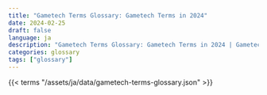 ```yaml
---
title: "Gametech Terms Glossary: Gametech Terms in 2024"  
date: 2024-02-25
draft: false
language: ja
description: "Gametech Terms Glossary: Gametech Terms in 2024 | Gametech Terms Glossary"
categories: glossary
tags: ["glossary"]
---
```


{{< terms "/assets/ja/data/gametech-terms-glossary.json" >}}